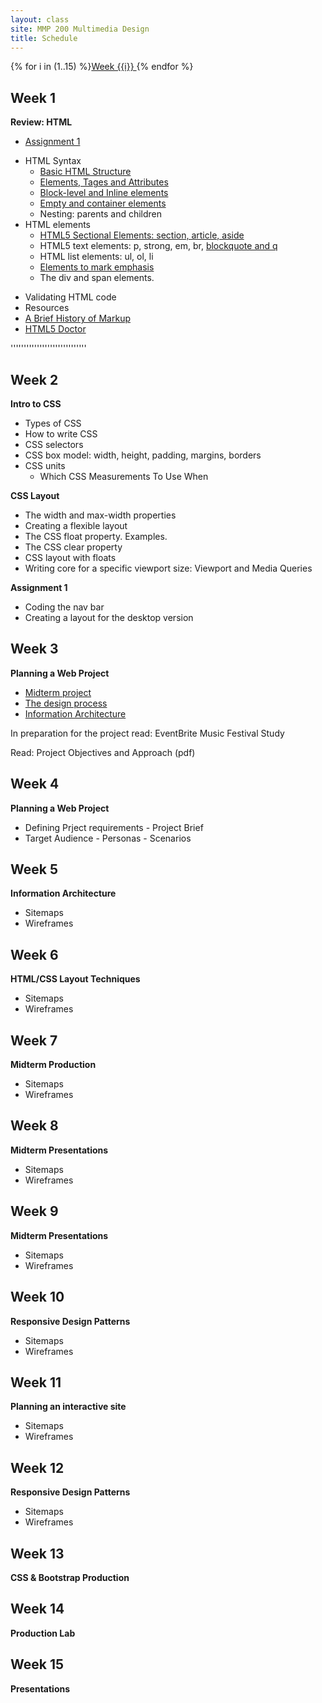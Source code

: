 ```yaml
---
layout: class
site: MMP 200 Multimedia Design
title: Schedule
---
```

{% for i in (1..15) %}<a href="#week-{{i}}">Week {{i}} </a>  {% endfor %}

## Week 1
**Review: HTML**
- [Assignment 1](assignments/assignment1/assignment1.md)
* HTML Syntax
    - [Basic HTML Structure](https://github.com/revitalk/mmp200/blob/master/week1/basicHtmlStructure.html)
    - [Elements, Tages and Attributes](week1/html-intro.md) 
    - [Block-level and Inline elements](week1/block-inline.md)
    - [Empty and container elements](week1/empty-container.md)
    - Nesting: parents and children
* HTML elements
    - [HTML5 Sectional Elements: section, article, aside](week1/sectional-elements.md)
    - HTML5 text elements: p, strong, em, br, [blockquote and q](week1/quoting.md)
    - HTML list elements: ul, ol, li
    - [Elements to mark emphasis](week1/emphasis.md)
    - The div and span elements.
- Validating HTML code
- Resources
 - [A Brief History of Markup](http://alistapart.com/article/a-brief-history-of-markup)
 - [HTML5 Doctor](http://html5doctor.com/)

''''''''''''''''''''''''''''' 
## Week 2
**Intro to CSS**
- Types of CSS
- How to write CSS
- CSS  selectors
- CSS box model: width, height, padding, margins, borders
- CSS units
    - Which CSS Measurements To Use When
    
**CSS Layout**
- The width and max-width properties
- Creating a flexible layout
- The CSS float property. Examples.
- The CSS clear property
- CSS layout with floats
- Writing core for a specific viewport size: Viewport and Media Queries 

**Assignment 1**
- Coding the nav bar
- Creating a layout for the desktop version

## Week 3
**Planning a Web Project**
- [Midterm project](assignments/midterm.md)
- [The design process](http://zurb.com/word/design-process)
- [Information Architecture](week3/information-architecture.md)

In preparation for the project read: EventBrite Music Festival Study

Read: Project Objectives and Approach (pdf)


## Week 4
**Planning a Web Project**
- Defining Prject requirements
      - Project Brief
- Target Audience
      - Personas
      - Scenarios  

## Week 5
**Information Architecture**
- Sitemaps
- Wireframes

## Week 6
**HTML/CSS Layout Techniques**
- Sitemaps
- Wireframes

## Week 7
**Midterm Production**
- Sitemaps
- Wireframes

## Week 8
**Midterm Presentations**
- Sitemaps
- Wireframes

## Week 9
**Midterm Presentations**
- Sitemaps
- Wireframes

## Week 10
**Responsive Design Patterns**
- Sitemaps
- Wireframes

## Week 11
**Planning an interactive site**
- Sitemaps
- Wireframes

## Week 12
**Responsive Design Patterns**
- Sitemaps
- Wireframes

## Week 13
**CSS & Bootstrap Production**

## Week 14
**Production Lab**

## Week 15
**Presentations**
